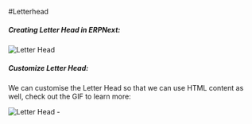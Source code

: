 <!-- add-breadcrumbs -->
#Letterhead

##### Creating Letter Head in ERPNext:

<img class="screenshot" alt="Letter Head" src="{{docs_base_url}}/v13/assets/img/setup/managing-letterhead-te.png">

##### Customize Letter Head:

We can customise the Letter Head so that we can use HTML content as well, check out the GIF to learn more:

<img class="screenshot" alt="Letter Head - " src="{{docs_base_url}}/v13/assets/img/setup/managing-letterhead-1.gif">


